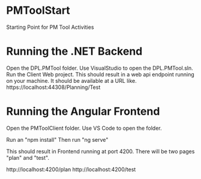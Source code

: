 # PMToolStart
Starting Point for PM Tool Activities

# Running the .NET Backend
Open the DPL.PMTool folder. Use VisualStudio to open the DPL.PMTool.sln. Run the Client Web project. This should result in a web api endpoint running on your machine. It should be available at a URL like.
https://localhost:44308/Planning/Test

# Running the Angular Frontend
Open the PMToolClient folder. Use VS Code to open the folder.

Run an "npm install"
Then run "ng serve"

This should result in Frontend running at port 4200. There will be two pages "plan" and "test".

http://localhost:4200/plan
http://localhost:4200/test
